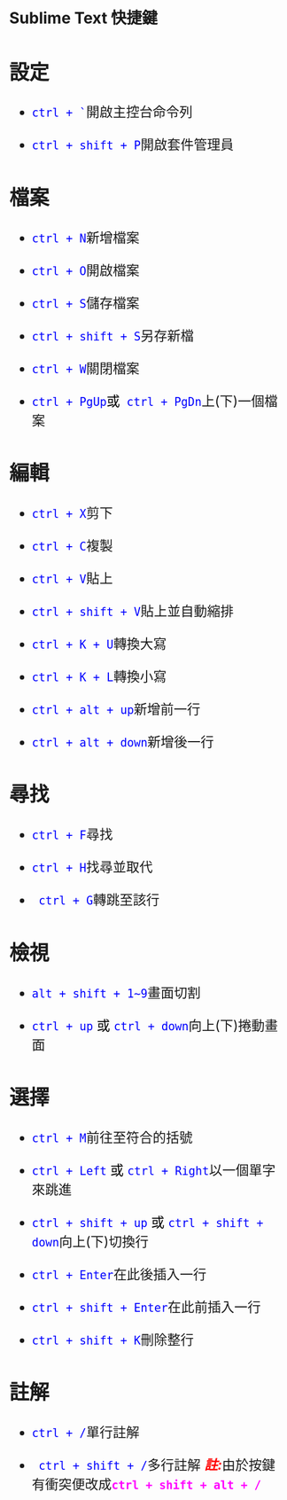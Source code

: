 # Sublime Text 快捷鍵

<font size="5">

## 設定

* <font color="blue">`` ctrl + ` ``</font>開啟主控台命令列  

* <font color="blue">` ctrl + shift + P `</font>開啟套件管理員

## 檔案

* <font color="blue">` ctrl + N `</font>新增檔案

* <font color="blue">` ctrl + O `</font>開啟檔案

* <font color="blue">` ctrl + S `</font>儲存檔案

* <font color="blue">` ctrl + shift + S `</font>另存新檔

* <font color="blue">` ctrl + W `</font>關閉檔案

* <font color="blue">` ctrl + PgUp `</font><font color="#000">或</font><font color="blue">` ctrl + PgDn`</font>上(下)一個檔案

## 編輯

* <font color="blue">` ctrl + X `</font>剪下

* <font color="blue">` ctrl + C `</font>複製

* <font color="blue">` ctrl + V `</font>貼上

* <font color="blue">` ctrl + shift + V `</font>貼上並自動縮排

* <font color="blue">` ctrl + K + U `</font>轉換大寫

* <font color="blue">` ctrl + K + L `</font>轉換小寫

* <font color="blue">` ctrl + alt + up `</font>新增前一行

* <font color="blue">` ctrl + alt + down `</font>新增後一行

## 尋找

* <font color="blue">` ctrl + F `</font>尋找

* <font color="blue">` ctrl + H `</font>找尋並取代

* <font color="blue">` ctrl + G`</font>轉跳至該行

## 檢視

* <font color="blue">` alt + shift + 1~9 `</font>畫面切割

* <font color="blue">` ctrl + up ` </font><font color="#000">或</font> <font color="blue">` ctrl + down `</font>向上(下)捲動畫面

## 選擇

* <font color="blue">` ctrl + M `</font>前往至符合的括號

* <font color="blue">` ctrl + Left ` <font color="#000">或</font> ` ctrl + Right `</font>以一個單字來跳進

* <font color="blue">` ctrl + shift + up ` <font color="#000">或</font> ` ctrl + shift + down `</font>向上(下)切換行

* <font color="blue">` ctrl + Enter `</font>在此後插入一行

* <font color="blue">` ctrl + shift + Enter `</font>在此前插入一行

* <font color="blue">` ctrl + shift + K `</font>刪除整行

## 註解

* <font color="blue">` ctrl + / `</font>單行註解

* <font color="blue">` ctrl + shift + /`</font>多行註解
<font color="red">__*註:*__</font>由於按鍵有衝突便改成<font color="#ff00ff">__` ctrl + shift + alt + / `__</font>

</font>
